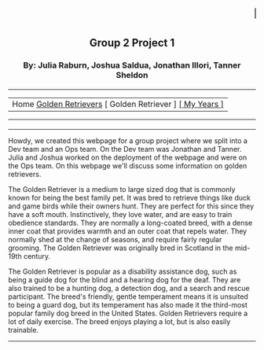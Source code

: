 <html>
<head>
<title>Group 2:TCMG 412</title>

</head>


<tr>


<h1><marquee>Howdy!</marquee></h1>
<h2 align="center">Group 2 Project 1</h2>
<h3 align="center">By: Julia Raburn, Joshua Saldua, Jonathan Illori, Tanner Sheldon</h3>
<h4 align="center">
 
<hr align="center">
<center><table><tr><td > Home <a href=goldenretriever.md>Golden Retrievers</a> [ Golden Retriever ] </a> <a href= "myyears.html"> [ My Years ]  </a></td> </tr></table></center>
<hr align="center">

<script type="text/javascript"> 
function display_c(){
var refresh=1000; // Refresh rate in milli seconds
mytime=setTimeout('display_ct()',refresh)
}

function display_ct() {
var x = new Date()
document.getElementById('ct').innerHTML = x;
display_c();
 }
</script>

<span id='ct' ></span>
</h4>
<hr align="center">

<p>	Howdy, we created this webpage for a group project where we split into a Dev team and an Ops team. On the Dev team was Jonathan and Tanner. Julia and Joshua worked on the deployment of the webpage and were on the Ops team. On this webpage we'll discuss some information on golden retrievers.
</p>
<p>	The Golden Retriever is a medium to large sized dog that is commonly known for being the best family pet. It was bred to retrieve things like duck and game birds while their owners hunt. They are perfect for this since they have a soft mouth. Instinctively, they love water, and are easy to train obedience standards. They are normally a long-coated breed, with a dense inner coat that provides warmth and an outer coat that repels water. They normally shed at the change of seasons, and require fairly regular grooming. The Golden Retriever was originally bred in Scotland in the mid-19th century.
</p>
<p>The Golden Retriever is popular as a disability assistance dog, such as being a guide dog for the blind and a hearing dog for the deaf. They are also trained to be a hunting dog, a detection dog, and a search and rescue participant. The breed's friendly, gentle temperament means it is unsuited to being a guard dog, but its temperament has also made it the third-most popular family dog breed in the United States. Golden Retrievers require a lot of daily exercise. The breed enjoys playing a lot, but is also easily trainable.
</p>

<hr align="center">

